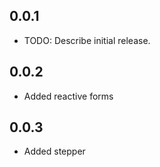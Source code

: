 ## 0.0.1

* TODO: Describe initial release.

## 0.0.2
- Added reactive forms

## 0.0.3
- Added stepper